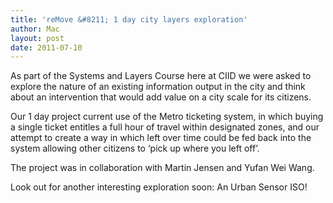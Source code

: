 ```yaml
---
title: 'reMove &#8211; 1 day city layers exploration'
author: Mac
layout: post
date: 2011-07-10
---
```


As part of the Systems and Layers Course here at CIID we were asked to explore the nature of an existing information output in the city and think about an intervention that would add value on a city scale for its citizens.

Our 1 day project current use of the Metro ticketing system, in which buying a single ticket entitles a full hour of travel within designated zones, and our attempt to create a way in which left over time could be fed back into the system allowing other citizens to &#8216;pick up where you left off&#8217;. 

The project was in collaboration with Martin Jensen and Yufan Wei Wang. 

Look out for another interesting exploration soon: An Urban Sensor ISO!